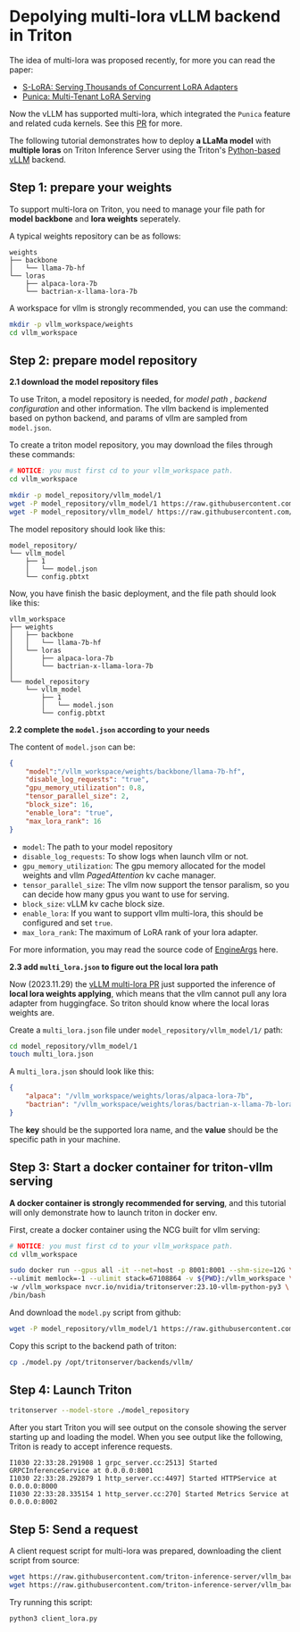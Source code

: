 # Depolying multi-lora vLLM backend in Triton

The idea of multi-lora was proposed recently, for more you can read the paper:

+ [S-LoRA: Serving Thousands of Concurrent LoRA Adapters](https://arxiv.org/abs/2311.03285)
+ [Punica: Multi-Tenant LoRA Serving](https://arxiv.org/abs/2310.18547)

Now the vLLM has supported multi-lora, which integrated the `Punica` feature and related cuda kernels. See this [PR](https://github.com/vllm-project/vllm/pull/1804) for more.

The following tutorial demonstrates how to deploy **a LLaMa model** with **multiple loras** on Triton Inference Server using the Triton's [Python-based](https://github.com/triton-inference-server/backend/blob/main/docs/python_based_backends.md#python-based-backends) [vLLM](https://github.com/triton-inference-server/vllm_backend/tree/main) backend.



## Step 1: prepare your weights

To support multi-lora on Triton, you need to manage your file path for **model backbone** and **lora weights** seperately.

A typical weights repository can be as follows:

```
weights
├── backbone
│	└── llama-7b-hf
└── loras
    ├── alpaca-lora-7b
    └── bactrian-x-llama-lora-7b
```

A workspace for vllm is strongly recommended, you can use the command:

```bash
mkdir -p vllm_workspace/weights
cd vllm_workspace
```



## Step 2: prepare model repository



__2.1 download the model repository files__

To use Triton, a model repository is needed, for *model path* , *backend configuration* and other information. The vllm backend is implemented based on python backend, and params of vllm are sampled from `model.json`.

To create a triton model repository, you may download the files through these commands:

```bash
# NOTICE: you must first cd to your vllm_workspace path.
cd vllm_workspace

mkdir -p model_repository/vllm_model/1
wget -P model_repository/vllm_model/1 https://raw.githubusercontent.com/triton-inference-server/vllm_backend/main/samples/model_repository/vllm_model/1/model.json
wget -P model_repository/vllm_model/ https://raw.githubusercontent.com/triton-inference-server/vllm_backend/main/samples/model_repository/vllm_model/config.pbtxt
```

The model repository should look like this:

```
model_repository/
└── vllm_model
    ├── 1
    │   └── model.json
    └── config.pbtxt
```

Now, you have finish the basic deployment, and the file path should look like this:

```
vllm_workspace
├── weights
│   ├── backbone
│   │	└── llama-7b-hf
│   └── loras
│       ├── alpaca-lora-7b
│       └── bactrian-x-llama-lora-7b
│
└── model_repository
    └── vllm_model
        ├── 1
        │   └── model.json
        └── config.pbtxt
```



__2.2 complete the `model.json` according to your needs__

The content of `model.json` can be:

```json
{
    "model":"/vllm_workspace/weights/backbone/llama-7b-hf",
    "disable_log_requests": "true",
    "gpu_memory_utilization": 0.8,
    "tensor_parallel_size": 2,
    "block_size": 16,
    "enable_lora": "true",
    "max_lora_rank": 16
}
```

+ `model`: The path to your model repository
+ `disable_log_requests`: To show logs when launch vllm or not.
+ `gpu_memory_utilization`: The gpu memory allocated for the model weights and vllm *PagedAttention* kv cache manager.
+ `tensor_parallel_size`: The vllm now support the tensor paralism, so you can decide how many gpus you want to use for serving.
+ `block_size`: vLLM kv cache block size.
+ `enable_lora`: If you want to support vllm multi-lora, this should be configured and set `true`.
+ `max_lora_rank`: The maximum of LoRA rank of your lora adapter.

For more information, you may read the source code of [EngineArgs](https://github.com/Yard1/vllm/blob/multi_lora/vllm/engine/arg_utils.py#L11) here.



__2.3 add `multi_lora.json` to figure out the local lora path__

Now (2023.11.29) the [vLLM multi-lora PR](https://github.com/vllm-project/vllm/pull/1804) just supported the inference of **local lora weights applying**, which means that the vllm cannot pull any lora adapter from huggingface. So triton should know where the local loras weights are.

Create a `multi_lora.json` file under `model_repository/vllm_model/1/` path:

```bash
cd model_repository/vllm_model/1
touch multi_lora.json
```

A `multi_lora.json` should look like this:

```json
{
    "alpaca": "/vllm_workspace/weights/loras/alpaca-lora-7b",
    "bactrian": "/vllm_workspace/weights/loras/bactrian-x-llama-7b-lora"
}
```

The **key** should be the supported lora name, and the **value** should be the specific path in your machine.



## Step 3: Start a docker container for triton-vllm serving

**A docker container is strongly recommended for serving**, and this tutorial will only demonstrate how to launch triton in docker env.

First, create a docker container using the NCG built for vllm serving:

```bash
# NOTICE: you must first cd to your vllm_workspace path.
cd vllm_workspace

sudo docker run --gpus all -it --net=host -p 8001:8001 --shm-size=12G \
--ulimit memlock=-1 --ulimit stack=67108864 -v ${PWD}:/vllm_workspace \
-w /vllm_workspace nvcr.io/nvidia/tritonserver:23.10-vllm-python-py3 \
/bin/bash
```

And download the `model.py` script from github:

```bash
wget -P model_repository/vllm_model/1 https://raw.githubusercontent.com/triton-inference-server/vllm_backend/main/src/model.py
```

Copy this script to the backend path of triton:

```bash
cp ./model.py /opt/tritonserver/backends/vllm/
```



## Step 4: Launch Triton

```bash
tritonserver --model-store ./model_repository
```

After you start Triton you will see output on the console showing the server starting up and loading the model. When you see output like the following, Triton is ready to accept inference requests.

```
I1030 22:33:28.291908 1 grpc_server.cc:2513] Started GRPCInferenceService at 0.0.0.0:8001
I1030 22:33:28.292879 1 http_server.cc:4497] Started HTTPService at 0.0.0.0:8000
I1030 22:33:28.335154 1 http_server.cc:270] Started Metrics Service at 0.0.0.0:8002
```



## Step 5: Send a request

A client request script for multi-lora was prepared, downloading the client script from source:

```bash
wget https://raw.githubusercontent.com/triton-inference-server/vllm_backend/main/samples/client_lora.py
wget https://raw.githubusercontent.com/triton-inference-server/vllm_backend/main/samples/prompts.txt
```

Try running this script:

```bash
python3 client_lora.py
```



